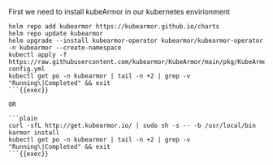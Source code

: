 First we need to install kubeArmor in our kubernetes envirionment

```plain
helm repo add kubearmor https://kubearmor.github.io/charts
helm repo update kubearmor
helm upgrade --install kubearmor-operator kubearmor/kubearmor-operator -n kubearmor --create-namespace
kubectl apply -f https://raw.githubusercontent.com/kubearmor/KubeArmor/main/pkg/KubeArmorOperator/config/samples/sample-config.yml
kubectl get po -n kubearmor | tail -n +2 | grep -v "Running\|Completed" && exit
```{{exec}}

OR

```plain
curl -sfL http://get.kubearmor.io/ | sudo sh -s -- -b /usr/local/bin
karmor install
kubectl get po -n kubearmor | tail -n +2 | grep -v "Running\|Completed" && exit
```{{exec}}


